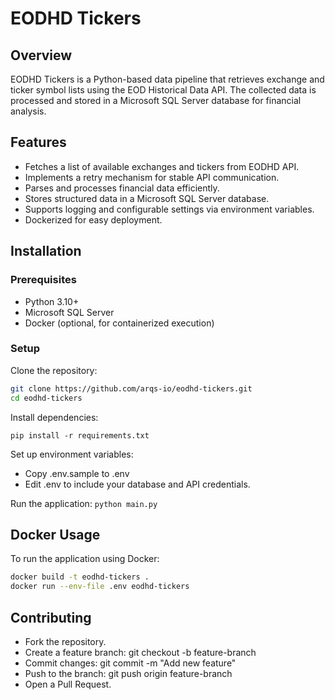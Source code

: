 # EODHD Tickers
## Overview
EODHD Tickers is a Python-based data pipeline that retrieves exchange and ticker symbol lists using the EOD Historical Data API. The collected data is processed and stored in a Microsoft SQL Server database for financial analysis.

## Features
- Fetches a list of available exchanges and tickers from EODHD API.
- Implements a retry mechanism for stable API communication.
- Parses and processes financial data efficiently.
- Stores structured data in a Microsoft SQL Server database.
- Supports logging and configurable settings via environment variables.
- Dockerized for easy deployment.

## Installation
### Prerequisites
- Python 3.10+
- Microsoft SQL Server
- Docker (optional, for containerized execution)

### Setup
Clone the repository:

```bash
git clone https://github.com/arqs-io/eodhd-tickers.git
cd eodhd-tickers
```

Install dependencies:

`pip install -r requirements.txt`

Set up environment variables:

- Copy .env.sample to .env
- Edit .env to include your database and API credentials.

Run the application:
`python main.py`

## Docker Usage

To run the application using Docker:


```bash
docker build -t eodhd-tickers .
docker run --env-file .env eodhd-tickers
```

## Contributing
- Fork the repository.
- Create a feature branch: git checkout -b feature-branch
- Commit changes: git commit -m "Add new feature"
- Push to the branch: git push origin feature-branch
- Open a Pull Request.